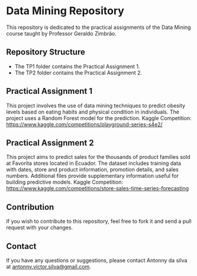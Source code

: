 # Data Mining Repository

This repository is dedicated to the practical assignments of the Data Mining course taught by Professor Geraldo Zimbrão.

## Repository Structure

- The TP1 folder contains the Practical Assignment 1.
- The TP2 folder contains the Practical Assignment 2.

## Practical Assignment 1

This project involves the use of data mining techniques to predict obesity levels based on eating habits and physical condition in individuals. The project uses a Random Forest model for the prediction.
Kaggle Competition: https://www.kaggle.com/competitions/playground-series-s4e2/

## Practical Assignment 2

This project aims to predict sales for the thousands of product families sold at Favorita stores located in Ecuador. The dataset includes training data with dates, store and product information, promotion details, and sales numbers. Additional files provide supplementary information useful for building predictive models.
Kaggle Competition: https://www.kaggle.com/competitions/store-sales-time-series-forecasting

## Contribution

If you wish to contribute to this repository, feel free to fork it and send a pull request with your changes.

## Contact

If you have any questions or suggestions, please contact Antonny da silva at antonny.victor.silva@gmail.com.